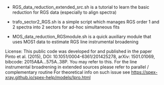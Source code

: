 - RGS_data_reduction_extended_src.sh is a tutorial to learn the basic reduction for RGS data (especially to align spectra)

- trafo_sector2_RGS.sh is a simple script which manages RGS order 1 and 2 spectra into 2 sectors for ad-hoc simultaneous fits

- MOS_data_reduction_RGSmodule.sh is a quick auxiliary module that uses MOS1 data to estimate RGS line instrumental broadening

License: This public code was developed for and published in the paper Pinto et al. (2015), DOI: 10.1051/0004-6361/201425278, arXiv: 1501.01069, bibcode: 2015A&A...575A..38P. You may refer to this.
For the line instrumental broadrening in extended sources please refer to parallel / complementary routine
For theoretical info on such issue see https://spex-xray.github.io/spex-help/models/lpro.html

